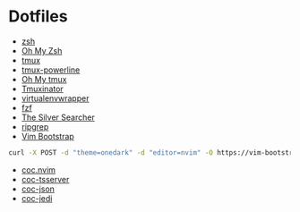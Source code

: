 # Dotfiles
- [zsh](https://github.com/ohmyzsh/ohmyzsh/wiki/Installing-ZSH)
- [Oh My Zsh](https://github.com/ohmyzsh/ohmyzsh/wiki#welcome-to-oh-my-zsh)
- [tmux](https://github.com/tmux/tmux)
- [tmux-powerline](https://github.com/erikw/tmux-powerline)
- [Oh My tmux](https://github.com/gpakosz/.tmux)
- [Tmuxinator](https://github.com/tmuxinator/tmuxinator)
- [virtualenvwrapper](https://virtualenvwrapper.readthedocs.io/en/latest/)
- [fzf](https://github.com/junegunn/fzf)
- [The Silver Searcher](https://github.com/ggreer/the_silver_searcher)
- [ripgrep](https://github.com/BurntSushi/ripgrep)
- [Vim Bootstrap](https://vim-bootstrap.com/)

```bash
curl -X POST -d "theme=onedark" -d "editor=nvim" -O https://vim-bootstrap.com/generate.vim
```

- [coc.nvim](https://github.com/neoclide/coc.nvim)
- [coc-tsserver](https://github.com/neoclide/coc-tsserver)
- [coc-json](https://github.com/neoclide/coc-json)
- [coc-jedi](https://github.com/pappasam/coc-jedi)
